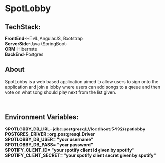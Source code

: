 # SpotLobby

## TechStack:<br/>
**FrontEnd**-HTML,AngularJS, Bootstrap <br/>
**ServerSide**-Java (SpringBoot) <br/>
**ORM**-Hibernate <br/>
**BackEnd**-Postgres <br/>

## About <br/>
SpotLobby is a web based application aimed to allow users to sign onto the application and join a lobby where users can add songs to a queue and then vote on what song should play next from the list given.

<br/>

## Environment Variables: <br/>
**SPOTLOBBY_DB_URL=jdbc:postgresql://localhost:5432/spotlobby** <br/>
**POSTGRES_DRIVER=org.postgresql.Driver** <br/>
**SPOTLOBBY_DB_USER= "your username"** <br/>
**SPOTLOBBY_DB_PASS= "your password"** <br/>
**SPOTIFY_CLIENT_ID= "your spotify client id given by spotify"** <br/>
**SPOTIFY_CLIENT_SECRET= "your spotify client secret given by spotify"** <br/>
